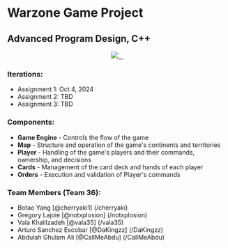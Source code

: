 # Warzone Game Project
## Advanced Program Design, C++

<p align="center">
  <a aria-label="Github" href="#">
    <img src="https://img.shields.io/badge/GitHub-100000?style=for-the-badge&logo=github&logoColor=white">
  </a>
  <a aria-label="Postgres" href="#">
    <img alt="" src="https://img.shields.io/badge/c++-%2300599C.svg?style=for-the-badge&logo=c%2B%2B&logoColor=white">
  </a>
  <a aria-label="Elastic Search" href="#">
    <img alt="" src="https://img.shields.io/badge/CLion-black?style=for-the-badge&logo=clion&logoColor=white">
  </a>
      <a aria-label="markdown" href="#">
    <img alt="" src="https://img.shields.io/badge/CMake-%23008FBA.svg?style=for-the-badge&logo=cmake&logoColor=white">
  </a>
</p>

### Iterations:
* Assignment 1: Oct 4, 2024
* Assignment 2: TBD
* Assignment 3: TBD

### Components:
* **Game Engine** - Controls the flow of the game
* **Map** - Structure and operation of the game's continents and territories
* **Player** - Handling of the game's players and their commands, ownership, and decisions
* **Cards** - Management of the card deck and hands of each player
* **Orders** - Execution and validation of Player's commands

### Team Members (Team 36):
- Botao Yang [@cherryaki1] (/cherryaki)
- Gregory Lajoie [@notxplosion] (/notxplosion)
- Vala Khalilzadeh [@vala35] (/vala35)
- Arturo Sanchez Escobar [@DaKingzz] (/DaKingzz)
- Abdulah Ghulam Ali [@CallMeAbdu] (/CallMeAbdu)


